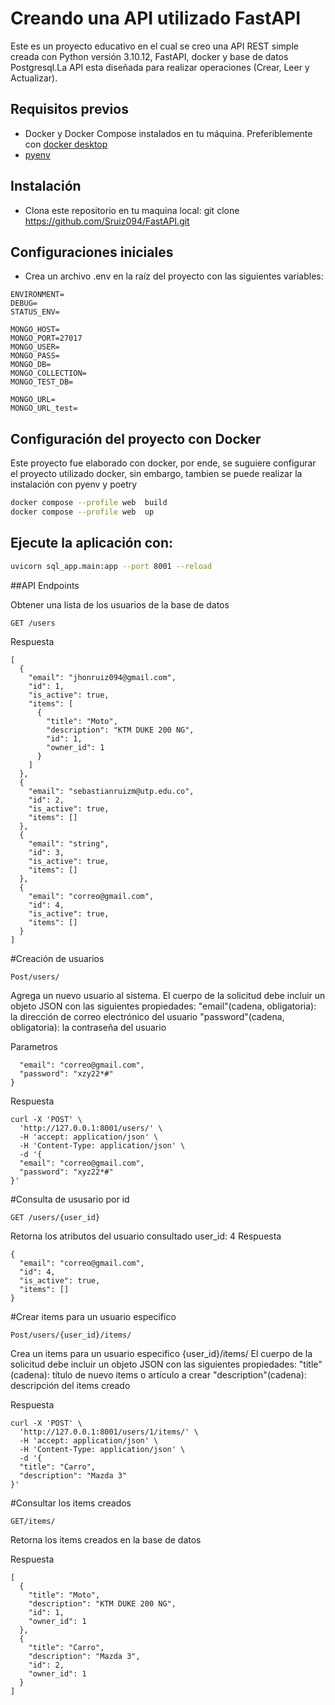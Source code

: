 # Creando una API utilizado FastAPI 

Este es un proyecto educativo en el cual se creo una API REST simple creada con Python versión 3.10.12, FastAPI, docker y base de datos Postgresql.La API esta diseñada para realizar operaciones (Crear, Leer y Actualizar). 

## Requisitos previos

- Docker y Docker Compose instalados en tu máquina. Preferiblemente con [docker desktop](https://www.docker.com/products/docker-desktop/)
- [pyenv](https://github.com/pyenv/pyenv#installation)


## Instalación

* Clona este repositorio en tu maquina local: 
git clone https://github.com/Sruiz094/FastAPI.git

## Configuraciones iniciales

* Crea un archivo .env en la raíz del proyecto con las siguientes variables:

```text
ENVIRONMENT=
DEBUG=
STATUS_ENV=

MONGO_HOST=
MONGO_PORT=27017
MONGO_USER=
MONGO_PASS=
MONGO_DB=
MONGO_COLLECTION=
MONGO_TEST_DB=

MONGO_URL=
MONGO_URL_test=
```

## Configuración del proyecto con Docker
Este proyecto fue elaborado con docker, por ende, se suguiere configurar el proyecto utilizado docker, 
sin embargo, tambien se puede realizar la instalación con pyenv y poetry

```bash
docker compose --profile web  build
docker compose --profile web  up
```

## Ejecute la aplicación con: 

```bash
uvicorn sql_app.main:app --port 8001 --reload 
```

##API Endpoints

Obtener una lista de los usuarios de la base de datos 

```
GET /users
```
Respuesta 

```
[
  {
    "email": "jhonruiz094@gmail.com",
    "id": 1,
    "is_active": true,
    "items": [
      {
        "title": "Moto",
        "description": "KTM DUKE 200 NG",
        "id": 1,
        "owner_id": 1
      }
    ]
  },
  {
    "email": "sebastianruizm@utp.edu.co",
    "id": 2,
    "is_active": true,
    "items": []
  },
  {
    "email": "string",
    "id": 3,
    "is_active": true,
    "items": []
  },
  {
    "email": "correo@gmail.com",
    "id": 4,
    "is_active": true,
    "items": []
  }
]
```

#Creación de usuarios
```
Post/users/
```
Agrega un nuevo usuario al sistema. El cuerpo de la solicitud debe incluir un objeto JSON con las siguientes propiedades:
"email"(cadena, obligatoria): la dirección de correo electrónico del usuario
"password"(cadena, obligatoria): la contraseña del usuario

Parametros 

```{
  "email": "correo@gmail.com",
  "password": "xzy22*#"
}

```
Respuesta 

```
curl -X 'POST' \
  'http://127.0.0.1:8001/users/' \
  -H 'accept: application/json' \
  -H 'Content-Type: application/json' \
  -d '{
  "email": "correo@gmail.com",
  "password": "xyz22*#"
}'
```

#Consulta de ususario por id 

```
GET /users/{user_id}
```
Retorna los atributos del usuario consultado user_id: 4
Respuesta 

```
{
  "email": "correo@gmail.com",
  "id": 4,
  "is_active": true,
  "items": []
}
```

#Crear items para un usuario especifico 

```
Post/users/{user_id}/items/
```
Crea un items para un usuario especifico {user_id}/items/
El cuerpo de la solicitud debe incluir un objeto JSON con las siguientes propiedades:
"title"(cadena): título de nuevo items o artículo a crear
"description"(cadena): descripción del items creado

Respuesta 
```
curl -X 'POST' \
  'http://127.0.0.1:8001/users/1/items/' \
  -H 'accept: application/json' \
  -H 'Content-Type: application/json' \
  -d '{
  "title": "Carro",
  "description": "Mazda 3"
}'

```

#Consultar los items creados 

```
GET/items/
```
Retorna los items creados en la base de datos 

Respuesta 
```
[
  {
    "title": "Moto",
    "description": "KTM DUKE 200 NG",
    "id": 1,
    "owner_id": 1
  },
  {
    "title": "Carro",
    "description": "Mazda 3",
    "id": 2,
    "owner_id": 1
  }
]
```



